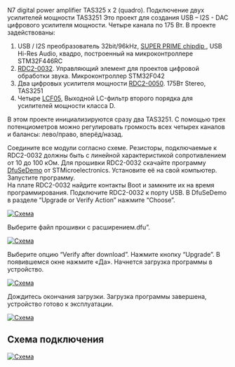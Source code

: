 N7 digital power amplifier TAS325 x 2 (quadro). Подключение двух усилителей мощности TAS3251 
Это проект для создания USB – I2S - DAC  цифрового усилителя мощности. 
Четыре канала по 175 Вт.
В проекте задействованы:
1.	USB / I2S преобразователь 32bit/96kHz, <a class="link" href="https://www.chipdip.ru/product0/9000569733"> SUPER PRIME chipdip </a>, USB Hi-Res Audio, квадро, построенный на микроконтроллере STM32F446RC
2. <a class="link" href="https://www.chipdip.ru/product/rdc2-0032">RDC2-0032</a>. Управляющий элемент для проектов цифровой обработки звука. Микроконтроллер STM32F042
3.	Два цифровых усилителя мощности <a class="link" href="https://www.chipdip.ru/product/rdc2-0050">RDC2-0050</a>. 175Вт Stereo, TAS3251
4.	Четыре <a class="link" href="https://www.chipdip.ru/product/lcf05">LCF05</a>, Выходной LC-фильтр второго порядка для усилителей мощности класса D.

В этом проекте инициализируются сразу два TAS3251. С помощью трех потенциометров можно регулировать громкость всех четырех каналов и балансы: лево/право, вперёд/назад.

Соедините все модули согласно схеме. Резисторы, подключаемые к RDC2-0032 должны быть с линейной характеристикой сопротивлением от 10 до 100 кОм.
Для прошивки RDC2-0032 скачайте программу <a class="link" href="https://static.chipdip.ru/lib/465/DOC002465470.zip">DfuSeDemo</a> от STMicroelectronics.   Установите её на свой компьютер. Запустите программу.<br>
На плате  RDC2-0032 найдите контакты Boot и замкните их на время программирования. Подключите RDC2-0032 к порту USB. 
В DfuSeDemo в разделе “Upgrade or Verify Action” нажмите “Choose”. 
<p><a class="galery" href="https://static.chipdip.ru/lib/504/DOC004504421.jpg"><img alt="Схема" src="https://static.chipdip.ru/lib/504/DOC004504742.jpg" /></a></p>
Выберите файл прошивки с расширением.dfu”.
<p><a class="galery" href="https://static.chipdip.ru/lib/504/DOC004504421.jpg"><img alt="Схема" src="https://static.chipdip.ru/lib/504/DOC004504743.jpg" /></a></p>
Выберите опцию “Verify after download”. Нажмите кнопку “Upgrade”. В появившемся окне нажмите «Да». Начнется загрузка программы в устройство.
<p><a class="galery" href="https://static.chipdip.ru/lib/504/DOC004504421.jpg"><img alt="Схема" src="https://static.chipdip.ru/lib/504/DOC004504744.jpg" /></a></p>
Дождитесь окончания загрузки. 
Загрузка программы завершена, устройство готово к эксплуатации.
<p><a class="galery" href="https://static.chipdip.ru/lib/504/DOC004504421.jpg"><img alt="Схема" src="https://static.chipdip.ru/lib/504/DOC004504745.jpg" /></a></p>
<h2>Схема подключения</h2>
<p><a class="galery" href="https://static.chipdip.ru/lib/504/DOC004504421.jpg"><img alt="Схема" src="https://static.chipdip.ru/lib/504/DOC004504422.jpg" /></a></p>
